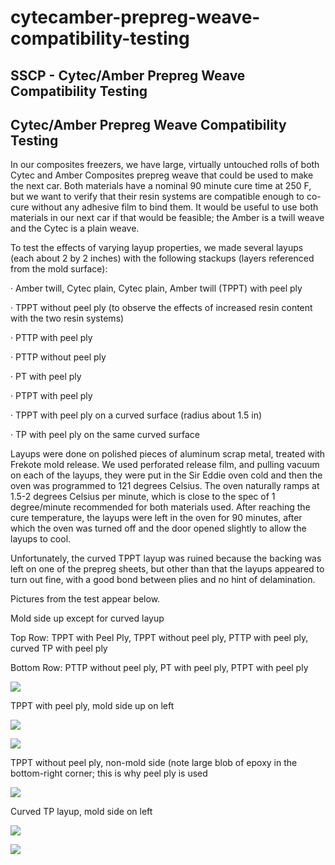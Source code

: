 # cytecamber-prepreg-weave-compatibility-testing

## SSCP - Cytec/Amber Prepreg Weave Compatibility Testing

## Cytec/Amber Prepreg Weave Compatibility Testing

In our composites freezers, we have large, virtually untouched rolls of both Cytec and Amber Composites prepreg weave that could be used to make the next car. Both materials have a nominal 90 minute cure time at 250 F, but we want to verify that their resin systems are compatible enough to co-cure without any adhesive film to bind them. It would be useful to use both materials in our next car if that would be feasible; the Amber is a twill weave and the Cytec is a plain weave.

&#x20;

To test the effects of varying layup properties, we made several layups (each about 2 by 2 inches) with the following stackups (layers referenced from the mold surface):

·         Amber twill, Cytec plain, Cytec plain, Amber twill (TPPT) with peel ply

·         TPPT without peel ply (to observe the effects of increased resin content with the two resin systems)

·         PTTP with peel ply

·         PTTP without peel ply

·         PT with peel ply

·         PTPT with peel ply

·         TPPT with peel ply on a curved surface (radius about 1.5 in)

·         TP with peel ply on the same curved surface

Layups were done on polished pieces of aluminum scrap metal, treated with Frekote mold release. We used perforated release film, and pulling vacuum on each of the layups, they were put in the Sir Eddie oven cold and then the oven was programmed to 121 degrees Celsius. The oven naturally ramps at 1.5-2 degrees Celsius per minute, which is close to the spec of 1 degree/minute recommended for both materials used. After reaching the cure temperature, the layups were left in the oven for 90 minutes, after which the oven was turned off and the door opened slightly to allow the layups to cool.

&#x20;

Unfortunately, the curved TPPT layup was ruined because the backing was left on one of the prepreg sheets, but other than that the layups appeared to turn out fine, with a good bond between plies and no hint of delamination.

Pictures from the test appear below.

&#x20;

Mold side up except for curved layup

Top Row: TPPT with Peel Ply, TPPT without peel ply, PTTP with peel ply, curved TP with peel ply

Bottom Row: PTTP without peel ply, PT with peel ply, PTPT with peel ply

![](../../../../assets/image_820907416f.jpg)

&#x20;

&#x20;

TPPT with peel ply, mold side up on left

![](../../../../assets/image_1a016fdb19.jpg)

![](../../../../assets/image_b0afb9761e.jpg)

&#x20;

TPPT without peel ply, non-mold side (note large blob of epoxy in the bottom-right corner; this is why peel ply is used

![](../../../../assets/image_6ec1ae4b5f.jpg)

Curved TP layup, mold side on left

&#x20;  &#x20;

![](../../../../assets/image_b34cfa4ca6.jpg)

![](../../../../assets/image_0bffbb9662.jpg)
